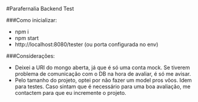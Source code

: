 #Parafernalia Backend Test

###Como inicializar:
- npm i
- npm start
- http://localhost:8080/tester (ou porta configurada no env)

###Considerações:
- Deixei a URI do mongo aberta, já que é só uma conta mock. 
Se tiverem problema de comunicação com o DB na hora de avaliar, é só me avisar.
- Pelo tamanho do projeto, optei por não fazer um model pros vôos. Idem para testes. Caso
sintam que é necessário para uma boa avaliação, me contactem para que eu incremente o projeto.
